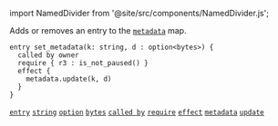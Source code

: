 import NamedDivider from '@site/src/components/NamedDivider.js';

Adds or removes an entry to the [`metadata`](/docs/reference/expressions/variables#metadata) map.

<NamedDivider title="Code" width="1.5"/>

```archetype
entry set_metadata(k: string, d : option<bytes>) {
  called by owner
  require { r3 : is_not_paused() }
  effect {
    metadata.update(k, d)
  }
}
```

[`entry`](/docs/reference/declarations/entrypoint#entry) [`string`](/docs/reference/types#string) [`option`](/docs/reference/types#option<T>) [`bytes`](/docs/reference/types#bytes) [`called by`](/docs/reference/declarations/entrypoint#called-by) [`require`](/docs/reference/declarations/entrypoint#require) [`effect`](/docs/reference/declarations/entrypoint#effect) [`metadata`](/docs/reference/expressions/variables#metadata) [`update`](/docs/reference/instructions/containers#mupdatek--k-o--optiont)
